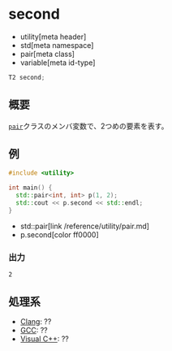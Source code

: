 # second
* utility[meta header]
* std[meta namespace]
* pair[meta class]
* variable[meta id-type]

```cpp
T2 second;
```

## 概要
[`pair`](/reference/utility/pair.md)クラスのメンバ変数で、2つめの要素を表す。

## 例
```cpp example
#include <utility>

int main() {
  std::pair<int, int> p(1, 2);
  std::cout << p.second << std::endl;
}
```
* std::pair[link /reference/utility/pair.md]
* p.second[color ff0000]

### 出力
```
2
```

## 処理系
- [Clang](/implementation.md#clang): ??
- [GCC](/implementation.md#gcc): ??
- [Visual C++](/implementation.md#visual_cpp): ??
